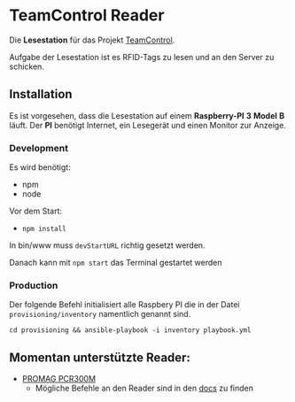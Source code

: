 # TeamControl Reader

Die **Lesestation** für das Projekt [TeamControl](https://gitlab.software-consultant.net/swc/teamcontrol).

Aufgabe der Lesestation ist es RFID-Tags zu lesen und an den Server zu schicken.

## Installation
Es ist vorgesehen, dass die Lesestation auf einem __Raspberry-PI__ __3__ __Model__ __B__ läuft.
Der __PI__ benötigt Internet, ein Lesegerät und einen Monitor zur Anzeige.

### Development
Es wird benötigt:
  - npm
  - node

Vor dem Start:
  - `npm install`

In bin/www muss `devStartURL` richtig gesetzt werden.

Danach kann mit `npm start` das Terminal gestartet werden


### Production

Der folgende Befehl initialisiert alle Raspbery PI die in der Datei `provisioning/inventory` namentlich genannt sind.

    cd provisioning && ansible-playbook -i inventory playbook.yml

## Momentan unterstützte Reader:
  - [PROMAG PCR300M](http://www.promageurope.com/products/rfid-readers-and-writers/rfid-reader-pcr300.htm)
    - Mögliche Befehle an den Reader sind in den [docs](docs) zu finden
